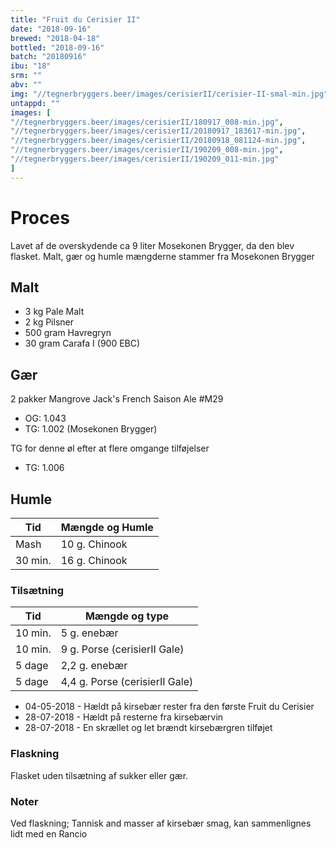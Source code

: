 ```yaml
---
title: "Fruit du Cerisier II"
date: "2018-09-16"
brewed: "2018-04-18"
bottled: "2018-09-16"
batch: "20180916"
ibu: "18"
srm: ""
abv: ""
img: "//tegnerbryggers.beer/images/cerisierII/cerisier-II-smal-min.jpg"
untappd: ""
images: [
"//tegnerbryggers.beer/images/cerisierII/180917_008-min.jpg",
"//tegnerbryggers.beer/images/cerisierII/20180917_183617-min.jpg",
"//tegnerbryggers.beer/images/cerisierII/20180918_081124-min.jpg",
"//tegnerbryggers.beer/images/cerisierII/190209_008-min.jpg",
"//tegnerbryggers.beer/images/cerisierII/190209_011-min.jpg"
]
---
```


# Proces

Lavet af de overskydende ca 9 liter Mosekonen Brygger, da den blev flasket. Malt, gær og humle mængderne stammer fra Mosekonen Brygger

## Malt

* 3 kg Pale Malt
* 2 kg Pilsner
* 500 gram Havregryn
* 30 gram Carafa I (900 EBC)

## Gær

2 pakker Mangrove Jack's French Saison Ale #M29

* OG: 1.043
* TG: 1.002 (Mosekonen Brygger)

TG for denne øl efter at flere omgange tilføjelser

* TG: 1.006

## Humle

| Tid     | Mængde og Humle |
| ------- | --------------- |
| Mash    | 10 g. Chinook   |
| 30 min. | 16 g. Chinook   |

### Tilsætning

| Tid     | Mængde og type                 |
| ------- | ------------------------------ |
| 10 min. | 5 g. enebær                    |
| 10 min. | 9 g. Porse (cerisierII Gale)   |
| 5 dage  | 2,2 g. enebær                  |
| 5 dage  | 4,4 g. Porse (cerisierII Gale) |

* 04-05-2018 - Hældt på kirsebær rester fra den første Fruit du Cerisier
* 28-07-2018 - Hældt på resterne fra kirsebærvin
* 28-07-2018 - En skrællet og let brændt kirsebærgren tilføjet

### Flaskning

Flasket uden tilsætning af sukker eller gær.

### Noter

Ved flaskning; Tannisk and masser af kirsebær smag, kan sammenlignes lidt med en Rancio
